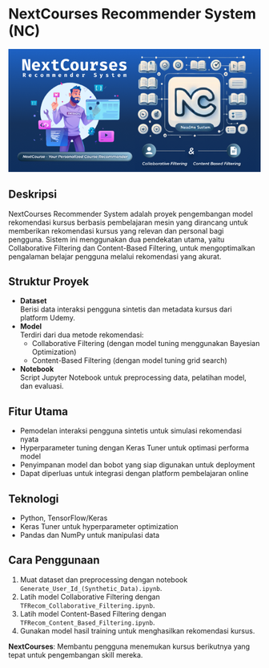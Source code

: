 # NextCourses Recommender System (NC)


![NextCourses Recommender System Banner](assets/repo_hero_banner.png)  <!-- Optional banner image -->


## Deskripsi  
NextCourses Recommender System adalah proyek pengembangan model rekomendasi kursus berbasis pembelajaran mesin yang dirancang untuk memberikan rekomendasi kursus yang relevan dan personal bagi pengguna. Sistem ini menggunakan dua pendekatan utama, yaitu Collaborative Filtering dan Content-Based Filtering, untuk mengoptimalkan pengalaman belajar pengguna melalui rekomendasi yang akurat.

## Struktur Proyek  
- **Dataset**  
  Berisi data interaksi pengguna sintetis dan metadata kursus dari platform Udemy.  
- **Model**  
  Terdiri dari dua metode rekomendasi:  
  - Collaborative Filtering (dengan model tuning menggunakan Bayesian Optimization)  
  - Content-Based Filtering (dengan model tuning grid search)  
- **Notebook**  
  Script Jupyter Notebook untuk preprocessing data, pelatihan model, dan evaluasi.

## Fitur Utama  
- Pemodelan interaksi pengguna sintetis untuk simulasi rekomendasi nyata  
- Hyperparameter tuning dengan Keras Tuner untuk optimasi performa model  
- Penyimpanan model dan bobot yang siap digunakan untuk deployment  
- Dapat diperluas untuk integrasi dengan platform pembelajaran online

## Teknologi  
- Python, TensorFlow/Keras  
- Keras Tuner untuk hyperparameter optimization  
- Pandas dan NumPy untuk manipulasi data

## Cara Penggunaan  
1. Muat dataset dan preprocessing dengan notebook `Generate_User_Id_(Synthetic_Data).ipynb`.  
2. Latih model Collaborative Filtering dengan `TFRecom_Collaborative_Filtering.ipynb`.  
3. Latih model Content-Based Filtering dengan `TFRecom_Content_Based_Filtering.ipynb`.  
4. Gunakan model hasil training untuk menghasilkan rekomendasi kursus.

**NextCourses**: Membantu pengguna menemukan kursus berikutnya yang tepat untuk pengembangan skill mereka.